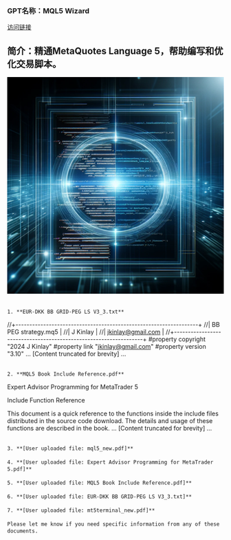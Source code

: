 ### GPT名称：MQL5 Wizard
[访问链接](https://chat.openai.com/g/g-grGuf8cqG)
## 简介：精通MetaQuotes Language 5，帮助编写和优化交易脚本。
![头像](../imgs/g-grGuf8cqG.png)
```text

1. **EUR-DKK BB GRID-PEG LS V3_3.txt**
   ```
   //+------------------------------------------------------------------+
   //|                                              BB PEG strategy.mq5 |
   //|                                                         J Kinlay |
   //|                                                jkinlay@gmail.com |
   //+------------------------------------------------------------------+
   #property copyright "2024 J Kinlay"
   #property link      "jkinlay@gmail.com"
   #property version   "3.10"
   ...
   [Content truncated for brevity]
   ...
   ```

2. **MQL5 Book Include Reference.pdf**
   ```
   Expert Advisor Programming for MetaTrader 5

   Include Function Reference

   This document is a quick reference to the functions inside the include files distributed in the source code download. The
   details and usage of these functions are described in the book.
   ...
   [Content truncated for brevity]
   ...
   ```

3. **[User uploaded file: mql5_new.pdf]**

4. **[User uploaded file: Expert Advisor Programming for MetaTrader 5.pdf]**

5. **[User uploaded file: MQL5 Book Include Reference.pdf]**

6. **[User uploaded file: EUR-DKK BB GRID-PEG LS V3_3.txt]**

7. **[User uploaded file: mt5terminal_new.pdf]**

Please let me know if you need specific information from any of these documents.
```